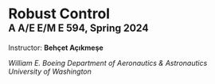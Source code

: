 # Robust Control<br><sub><sup>A A/E E/M E 594, Spring 2024</sup></sub>

Instructor: **Behçet Açıkmeşe**

_William E. Boeing Department of Aeronautics & Astronautics_ \
_University of Washington_
